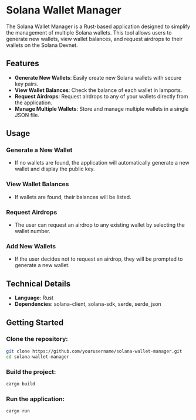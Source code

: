 # Solana Wallet Manager

The Solana Wallet Manager is a Rust-based application designed to simplify the management of multiple Solana wallets. This tool allows users to generate new wallets, view wallet balances, and request airdrops to their wallets on the Solana Devnet.

## Features

- **Generate New Wallets**: Easily create new Solana wallets with secure key pairs.
- **View Wallet Balances**: Check the balance of each wallet in lamports.
- **Request Airdrops**: Request airdrops to any of your wallets directly from the application.
- **Manage Multiple Wallets**: Store and manage multiple wallets in a single JSON file.

## Usage

### Generate a New Wallet
- If no wallets are found, the application will automatically generate a new wallet and display the public key.

### View Wallet Balances
- If wallets are found, their balances will be listed.

### Request Airdrops
- The user can request an airdrop to any existing wallet by selecting the wallet number.

### Add New Wallets
- If the user decides not to request an airdrop, they will be prompted to generate a new wallet.

## Technical Details

- **Language**: Rust
- **Dependencies**: solana-client, solana-sdk, serde, serde_json

## Getting Started

### Clone the repository:
```sh
git clone https://github.com/yourusername/solana-wallet-manager.git
cd solana-wallet-manager
```
### Build the project:
```sh
cargo build
```
### Run the application:
```sh
cargo run
```
